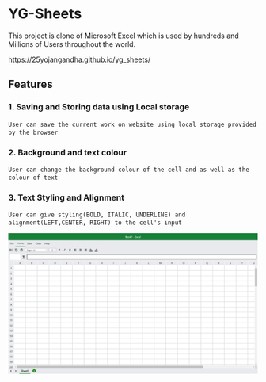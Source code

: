 # YG-Sheets
This project is clone of Microsoft Excel which is used by hundreds and Millions of Users throughout the world.

https://25yojangandha.github.io/yg_sheets/

## Features
  ### 1. Saving and Storing data using Local storage
    User can save the current work on website using local storage provided by the browser
  ### 2. Background and text colour
    User can change the background colour of the cell and as well as the colour of text
  ### 3. Text Styling and Alignment
    User can give styling(BOLD, ITALIC, UNDERLINE) and alignment(LEFT,CENTER, RIGHT) to the cell's input
  
<img src="ICONS/YG-Sheets.png/">
